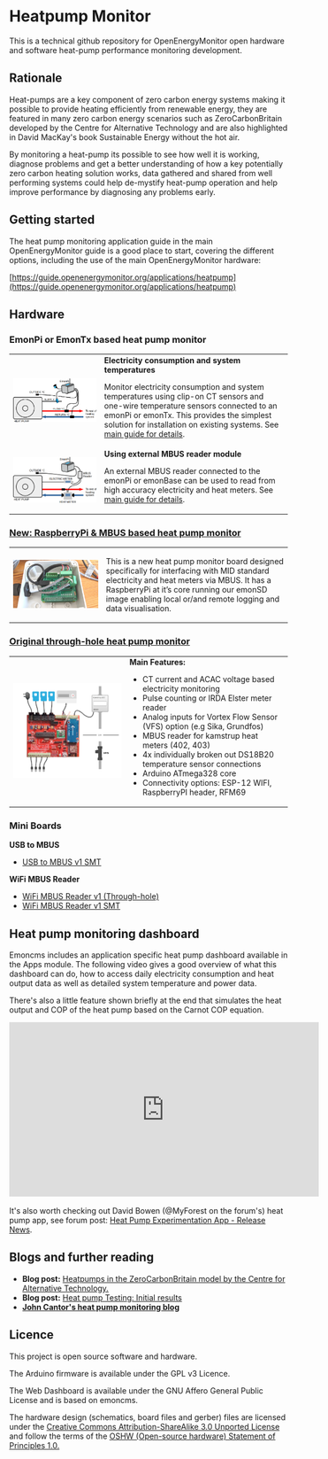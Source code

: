 # Heatpump Monitor

This is a technical github repository for OpenEnergyMonitor open hardware and software heat-pump performance monitoring development.

## Rationale

Heat-pumps are a key component of zero carbon energy systems making it possible to provide heating efficiently from renewable energy, they are featured in many zero carbon energy scenarios such as ZeroCarbonBritain developed by the Centre for Alternative Technology and are also highlighted in David MacKay's book Sustainable Energy without the hot air.

By monitoring a heat-pump its possible to see how well it is working, diagnose problems and get a better understanding of how a key potentially zero carbon heating solution works, data gathered and shared from well performing systems could help de-mystify heat-pump operation and help improve performance by diagnosing any problems early.

## Getting started

The heat pump monitoring application guide in the main OpenEnergyMonitor guide is a good place to start, covering the different options, including the use of the main OpenEnergyMonitor hardware:

[https://guide.openenergymonitor.org/applications/heatpump](https://guide.openenergymonitor.org/applications/heatpump)

## Hardware

### EmonPi or EmonTx based heat pump monitor

<table>
<tr><td>
<img src="images/config/hpmon_config_emonpi_ct_temps.png">
</td><td>
<b>Electricity consumption and system temperatures</b><br>
<p>Monitor electricity consumption and system temperatures using clip-on CT sensors and one-wire temperature sensors connected to an emonPi or emonTx. This provides the simplest solution for installation on existing systems. See <a href="https://guide.openenergymonitor.org/applications/heatpump">main guide for details</a>.</p>
</td>
</tr>
<tr><td>
<img src="images/config/hpmon_config_emonpi_mbus.png">
</td><td>
<b>Using external MBUS reader module</b><br>
<p>An external MBUS reader connected to the emonPi or emonBase can be used to read from high accuracy electricity and heat meters. See <a href="https://guide.openenergymonitor.org/applications/heatpump">main guide for details</a>.</p>
</td>
</tr>
</table>

### [New: RaspberryPi & MBUS based heat pump monitor](HeatpumpMonitorPi)

<table>
<tr><td>
<img src="HeatpumpMonitorPi/images/heatpump_monitor_connected.jpg">
</td><td>
<p>This is a new heat pump monitor board designed specifically for interfacing with MID standard electricity and heat meters via MBUS. It has a RaspberryPi at it’s core running our emonSD image enabling local or/and remote logging and data visualisation.</p>
</td>
</tr>
</table>

### [Original through-hole heat pump monitor](HeatpumpMonitorTH)

<table>
<tr><td>
<img src="HeatpumpMonitorTH/images/HPgraphic.png">
</td><td>
<b>Main Features:</b><br>
<ul>
<li>CT current and ACAC voltage based electricity monitoring</li>
<li>Pulse counting or IRDA Elster meter reader</li>
<li>Analog inputs for Vortex Flow Sensor (VFS) option (e.g Sika, Grundfos)</li>
<li>MBUS reader for kamstrup heat meters (402, 403)</li>
<li>4x individually broken out DS18B20 temperature sensor connections</li>
<li>Arduino ATmega328 core</li>
<li>Connectivity options: ESP-12 WIFI, RaspberryPI header, RFM69</li>
</ul>
</td>
</tr>
</table>

### Mini Boards

**USB to MBUS**

- [USB to MBUS v1 SMT](https://github.com/openenergymonitor/HeatpumpMonitor/tree/master/USB_MBUS_Reader)

**WiFi MBUS Reader**

- [WiFi MBUS Reader v1 (Through-hole)](https://github.com/openenergymonitor/HeatpumpMonitor/tree/master/Hardware/WiFi_MBUS_Reader/v1_TH)
- [WiFi MBUS Reader v1 SMT](https://github.com/openenergymonitor/HeatpumpMonitor/tree/master/Hardware/WiFi_MBUS_Reader/v1)

## Heat pump monitoring dashboard

Emoncms includes an application specific heat pump dashboard available in the Apps module. The following video gives a good overview of what this dashboard can do, how to access daily electricity consumption and heat output data as well as detailed system temperature and power data.

There's also a little feature shown briefly at the end that simulates the heat output and COP of the heat pump based on the Carnot COP equation.

<div class='videoWrapper'>
<iframe width="560" height="315" src="https://www.youtube.com/embed/jBY1Sx3LR2o" frameborder="0" allowfullscreen></iframe>
</div>

It's also worth checking out David Bowen (@MyForest on the forum's) heat pump app, see forum post: [Heat Pump Experimentation App - Release News](https://community.openenergymonitor.org/t/heat-pump-experimentation-app-release-news/13423).

## Blogs and further reading

- **Blog post:** [Heatpumps in the ZeroCarbonBritain model by the Centre for Alternative Technology.](https://blog.openenergymonitor.org/2015/12/heatpumps-in-zerocarbonbritain-model-by)
- **Blog post:** [Heat pump Testing: Initial results](https://blog.openenergymonitor.org/2016/02/heat-pump-testing-initial-results)
- **[John Cantor's heat pump monitoring blog](https://heatpumps.co.uk/technical/energy-monitoring)**

## Licence

This project is open source software and hardware.

The Arduino firmware is available under the GPL v3 Licence. 

The Web Dashboard is available under the GNU Affero General Public License and is based on emoncms.

The hardware design (schematics, board files and gerber) files are licensed under the [Creative Commons Attribution-ShareAlike 3.0 Unported License](http://creativecommons.org/licenses/by-sa/3.0/) and follow the terms of the [OSHW (Open-source hardware) Statement of Principles 1.0.](http://freedomdefined.org/OSHW)
